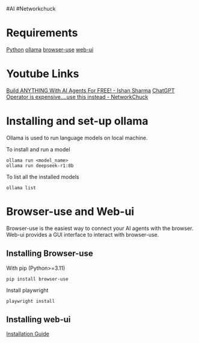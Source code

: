 #AI #Networkchuck 
# Requirements
[Python](https://www.python.org/downloads/)
[ollama](https://github.com/ollama/ollama)
[browser-use](https://github.com/browser-use/browser-use)
[web-ui](https://github.com/browser-use/web-ui)

# Youtube Links
[Build ANYTHING With AI Agents For FREE! - Ishan Sharma](https://www.youtube.com/watch?v=u3c8OQaeLWo)
[ChatGPT Operator is expensive....use this instead - NetworkChuck](https://www.youtube.com/watch?v=sxTNACldK3Y)

# Installing and set-up ollama
Ollama is used to run language models on local machine.

To install and run a model
```shell
ollama run <model_name>
ollama run deepseek-r1:8b
```

To list all the installed models
```shell
ollama list
```

# Browser-use and Web-ui
Browser-use is the easiest way to connect your AI agents with the browser. Web-ui provides a GUI interface to interact with browser-use.

## Installing Browser-use
With pip (Python>=3.11)
```shell
pip install browser-use
```

Install playwright
```shell
playwright install
```

## Installing web-ui
[Installation Guide](https://github.com/browser-use/web-ui?tab=readme-ov-file#option-1-local-installation)
